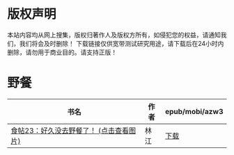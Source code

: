 # 版权声明

本站内容均从网上搜集，版权归著作人及版权方所有，如侵犯您的权益，请通知我们，我们将会及时删除！ 下载链接仅供宽带测试研究用途，请下载后在24小时内删除，请勿用于商业目的。请支持正版！

# 野餐

| 书名 | 作者 | epub/mobi/azw3 |
| --- | --- | --- |
| [食帖23：好久没去野餐了！ (点击查看图片)](https://www.dushupai.com/attachment/2024/06/08/c2a0cb98e4747126.jpg) | 林江 | [下载](https://url89.ctfile.com/f/31084289-1357044721-dfba86?p=8866) |
